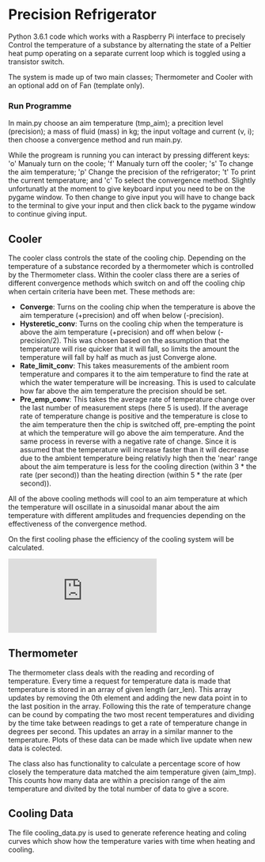 # Precision Refrigerator #

Python 3.6.1 code which works with a Raspberry Pi interface to precisely Control
the temperature of a substance by alternating the state of a Peltier heat pump
operating on a separate current loop which is toggled using a transistor switch.

The system is made up of two main classes; Thermometer and Cooler with an optional add on of Fan
(template only).

### Run Programme ###

In main.py choose an aim temperature (tmp_aim); a precition level (precision); a mass of fluid (mass) in kg; 
the input voltage and current (v, i); then choose a convergence method and run main.py.

While the progream is running you can interact by pressing different keys: 'o' Manualy turn on the coole; 'f' 
Manualy turn off the cooler; 's' To change the aim temperature; 'p' Change the precision of the refrigerator; 
't' To print the current temperature; and 'c' To select the convergence method. Slightly unfortunatly at the 
moment to give keyboard input you need to be on the pygame window. To then change to give input you will have 
to change back to the terminal to give your input and then click back to the pygame window to continue giving
input.

## Cooler ##

The cooler class controls the state of the cooling chip. Depending on the
temperature of a substance recorded by a thermometer which is controlled by the Thermometer class.
Within the cooler class there are a series of different convergence methods which switch on and off
the cooling chip when certain criteria have been met. These methods are:
* **Converge**: Turns on the cooling chip when the temperature is above the aim temperature (+precision)
and off when below (-precision).
* **Hysteretic_conv**: Turns on the cooling chip when the temperature is above the aim temperature (+precision)
and off when below (-precision/2). This was chosen based on the assumption that the temperature will rise
quicker that it will fall, so limits the amount the temperature will fall by half as much as just Converge
alone.
* **Rate_limit_conv**: This takes measurements of the ambient room temperature and compares it to the aim temperature to find the rate at which the water temperature will be increasing. This is used to calculate how far above the aim temperature the precision should be set.
* **Pre_emp_conv**: This takes the average rate of temperature change over the last number of measurement steps (here 5  is used). If the average rate of temperature change is positive and the temperature is close to the aim temperature then the chip is switched off, pre-empting the point at which the temperature will go above the aim temperature. And the same process in reverse with a negative rate of change. Since it is assumed that the temperature will increase faster than it will decrease due to the ambient temperature being relativly high then the 'near' range about the aim temperature is less for the cooling direction (within 3 * the rate (per second)) than the heating direction (within 5 * the rate (per second)). 

All of the above cooling methods will cool to an aim temperature at which the temperature will oscillate in a
sinusoidal manar about the aim temperature with different amplitudes and frequencies depending on the
effectiveness of the convergence method.

On the first cooling phase the efficiency of the cooling system will be calculated.

![equation](http://latex.codecogs.com/gif.latex?Efficency%3D%5Cfrac%7BEnergyToCoolWater%7D%7BTotalEnergyUsed%7D)




## Thermometer ##

The thermometer class deals with the reading and recording of temperature. Every time a request for temperature data is made that temperature is stored in an array of given length (arr_len). This array updates by removing the 0th element and adding the new data point in to the last position in the array. Following this the rate of temperature change can be cound by compating the two most recent temperatures and dividing by the time take between readings to get a rate of temperature change in degrees per second. This updates an array in a similar manner to the temperature. Plots of these data can be made which live update when new data is colected.

The class also has functionality to calculate a percentage score of how closely the temperature data matched the aim temperature given (aim_tmp). This counts how many data are within a precision range of the aim temperature and divited by the total number of data to give a score.

## Cooling Data ##

The file cooling_data.py is used to generate reference heating and coling curves which show how the temperature varies with time when heating and cooling.

